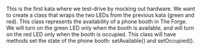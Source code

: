 This is the first kata where we test-drive by mocking out hardware.  We want to create a class that wraps the two LEDs from the previous kata (green and red).  This class represents the availability of a phone booth in The Forge.  We will turn on the green LED only when the booth is available, and will turn on the red LED only when the booth is occupied.  This class will have methods set the state of the phone booth: setAvailable() and setOccupied().
